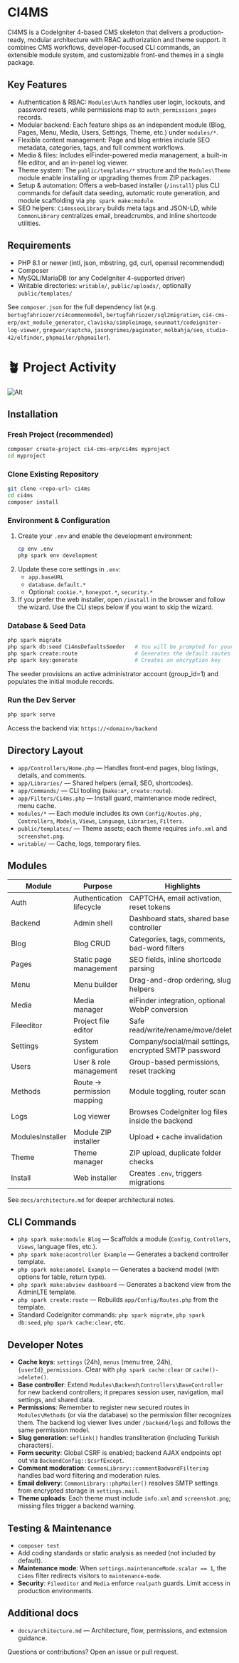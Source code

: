 # CI4MS

CI4MS is a CodeIgniter 4-based CMS skeleton that delivers a production-ready, modular architecture with RBAC authorization and theme support. It combines CMS workflows, developer-focused CLI commands, an extensible module system, and customizable front-end themes in a single package.

## Key Features
- Authentication & RBAC: `Modules\Auth` handles user login, lockouts, and password resets, while permissions map to `auth_permissions_pages` records.
- Modular backend: Each feature ships as an independent module (Blog, Pages, Menu, Media, Users, Settings, Theme, etc.) under `modules/*`.
- Flexible content management: Page and blog entries include SEO metadata, categories, tags, and full comment workflows.
- Media & files: Includes elFinder-powered media management, a built-in file editor, and an in-panel log viewer.
- Theme system: The `public/templates/*` structure and the `Modules\Theme` module enable installing or upgrading themes from ZIP packages.
- Setup & automation: Offers a web-based installer (`/install`) plus CLI commands for default data seeding, automatic route generation, and module scaffolding via `php spark make:module`.
- SEO helpers: `Ci4msseoLibrary` builds meta tags and JSON-LD, while `CommonLibrary` centralizes email, breadcrumbs, and inline shortcode utilities.

## Requirements
- PHP 8.1 or newer (intl, json, mbstring, gd, curl, openssl recommended)
- Composer
- MySQL/MariaDB (or any CodeIgniter 4-supported driver)
- Writable directories: `writable/`, `public/uploads/`, optionally `public/templates/`

See `composer.json` for the full dependency list (e.g. `bertugfahriozer/ci4commonmodel`, `bertugfahriozer/sql2migration`, `ci4-cms-erp/ext_module_generator`, `claviska/simpleimage`, `seunmatt/codeigniter-log-viewer`, `gregwar/captcha`, `jasongrimes/paginator`, `melbahja/seo`, `studio-42/elfinder`, `phpmailer/phpmailer`).

# 🪴 Project Activity
![Alt](https://repobeats.axiom.co/api/embed/9f2631ce1dcfae3db84f5113fea08ac0c7ae8d29.svg "Repobeats analytics image")

## Installation
### Fresh Project (recommended)
```bash
composer create-project ci4-cms-erp/ci4ms myproject
cd myproject
```

### Clone Existing Repository
```bash
git clone <repo-url> ci4ms
cd ci4ms
composer install
```

### Environment & Configuration
1. Create your `.env` and enable the development environment:
   ```bash
   cp env .env
   php spark env development
   ```
2. Update these core settings in `.env`:
   - `app.baseURL`
   - `database.default.*`
   - Optional: `cookie.*`, `honeypot.*`, `security.*`
3. If you prefer the web installer, open `/install` in the browser and follow the wizard. Use the CLI steps below if you want to skip the wizard.

### Database & Seed Data
```bash
php spark migrate
php spark db:seed Ci4msDefaultsSeeder   # You will be prompted for your name, email, and password
php spark create:route                  # Generates the default routes file
php spark key:generate                  # Creates an encryption key
```
The seeder provisions an active administrator account (group_id=1) and populates the initial module records.

### Run the Dev Server
```bash
php spark serve
```
Access the backend via: `https://<domain>/backend`

## Directory Layout
- `app/Controllers/Home.php` — Handles front-end pages, blog listings, details, and comments.
- `app/Libraries/` — Shared helpers (email, SEO, shortcodes).
- `app/Commands/` — CLI tooling (`make:a*`, `create:route`).
- `app/Filters/Ci4ms.php` — Install guard, maintenance mode redirect, menu cache.
- `modules/*` — Each module includes its own `Config/Routes.php`, `Controllers`, `Models`, `Views`, `Language`, `Libraries`, `Filters`.
- `public/templates/` — Theme assets; each theme requires `info.xml` and `screenshot.png`.
- `writable/` — Cache, logs, temporary files.

## Modules
| Module | Purpose | Highlights |
|--------|---------|------------|
| Auth | Authentication lifecycle | CAPTCHA, email activation, reset tokens |
| Backend | Admin shell | Dashboard stats, shared base controller |
| Blog | Blog CRUD | Categories, tags, comments, bad-word filters |
| Pages | Static page management | SEO fields, inline shortcode parsing |
| Menu | Menu builder | Drag-and-drop ordering, slug helpers |
| Media | Media manager | elFinder integration, optional WebP conversion |
| Fileeditor | Project file editor | Safe read/write/rename/move/delete |
| Settings | System configuration | Company/social/mail settings, encrypted SMTP password |
| Users | User & role management | Group-based permissions, reset tracking |
| Methods | Route → permission mapping | Module toggling, router scan |
| Logs | Log viewer | Browses CodeIgniter log files inside the backend |
| ModulesInstaller | Module ZIP installer | Upload + cache invalidation |
| Theme | Theme manager | ZIP upload, duplicate folder checks |
| Install | Web installer | Creates `.env`, triggers migrations |

See `docs/architecture.md` for deeper architectural notes.

## CLI Commands
- `php spark make:module Blog` — Scaffolds a module (`Config`, `Controllers`, `Views`, language files, etc.).
- `php spark make:acontroller Example` — Generates a backend controller template.
- `php spark make:amodel Example` — Generates a backend model (with options for table, return type).
- `php spark make:abview dashboard` — Generates a backend view from the AdminLTE template.
- `php spark create:route` — Rebuilds `app/Config/Routes.php` from the template.
- Standard CodeIgniter commands: `php spark migrate`, `php spark db:seed`, `php spark cache:clear`, etc.

## Developer Notes
- **Cache keys**: `settings` (24h), `menus` (menu tree, 24h), `{userId}_permissions`. Clear with `php spark cache:clear` or `cache()->delete()`.
- **Base controller**: Extend `Modules\Backend\Controllers\BaseController` for new backend controllers; it prepares session user, navigation, mail settings, and shared data.
- **Permissions**: Remember to register new secured routes in `Modules\Methods` (or via the database) so the permission filter recognizes them. The backend log viewer lives under `/backend/logs` and follows the same permission model.
- **Slug generation**: `seflink()` handles transliteration (including Turkish characters).
- **Form security**: Global CSRF is enabled; backend AJAX endpoints opt out via `BackendConfig::$csrfExcept`.
- **Comment moderation**: `CommonLibrary::commentBadwordFiltering` handles bad word filtering and moderation rules.
- **Email delivery**: `CommonLibrary::phpMailer()` resolves SMTP settings from encrypted storage in `settings.mail`.
- **Theme uploads**: Each theme must include `info.xml` and `screenshot.png`; missing files trigger a backend warning.

## Testing & Maintenance
- `composer test`
- Add coding standards or static analysis as needed (not included by default).
- **Maintenance mode**: When `settings.maintenanceMode.scalar == 1`, the `Ci4ms` filter redirects visitors to `maintenance-mode`.
- **Security**: `Fileeditor` and `Media` enforce `realpath` guards. Limit access in production environments.

## Additional docs
- `docs/architecture.md` — Architecture, flow, permissions, and extension guidance.

Questions or contributions? Open an issue or pull request.
